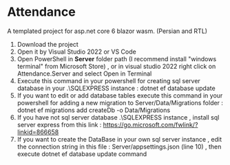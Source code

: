 # Attendance
A templated project for asp.net core 6 blazor wasm. (Persian and RTL)

1. Download the project
2. Open it by Visual Studio 2022 or VS Code
3. Open PowerShell in **Server** folder path (I recommend install "windows terminal" from Microsoft Store) , or in visual studio 2022 right click on Attendance.Server and select Open in Terminal
4. Execute this command in your powershell for creating sql server database in your .\SQLEXPRESS instance : dotnet ef database update
5. If you want to edit or add database tables execute this command in your powershell for adding a new migration to Server/Data/Migrations folder : dotnet ef migrations add createDb -o Data/Migrations
6. If you have not sql server database .\SQLEXPRESS instance , install sql server express from this link : https://go.microsoft.com/fwlink/?linkid=866658
7. If you want to create the DataBase in your own sql server instance , edit the connection string in this file : Server/appsettings.json (line 10) , then execute dotnet ef database update command
